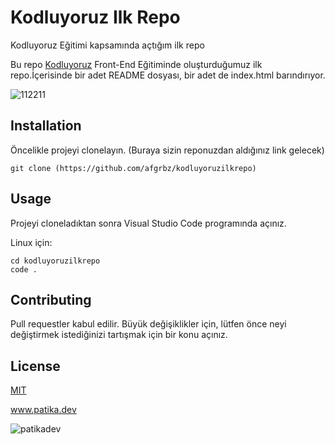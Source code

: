 # Kodluyoruz Ilk Repo
Kodluyoruz Eğitimi kapsamında açtığım ilk repo

Bu repo [Kodluyoruz](https://kodluyoruz.org/tr/kodluyoruz/) Front-End Eğitiminde oluşturduğumuz ilk repo.İçerisinde bir adet README dosyası, bir adet de index.html barındırıyor.

![112211](https://user-images.githubusercontent.com/99791289/213889474-7649cda0-1388-472d-b2a7-036a6a164e7e.png)

## Installation
Öncelikle projeyi clonelayın. (Buraya sizin reponuzdan aldığınız link gelecek)

```
git clone (https://github.com/afgrbz/kodluyoruzilkrepo)

```

## Usage
Projeyi cloneladıktan sonra Visual Studio Code programında açınız.

Linux için:

```
cd kodluyoruzilkrepo
code .
```

## Contributing
Pull requestler kabul edilir. Büyük değişiklikler için, lütfen önce neyi değiştirmek istediğinizi tartışmak için bir konu açınız.

## License

[MIT](https://choosealicense.com/licenses/mit/)

www.patika.dev


![patikadev](https://user-images.githubusercontent.com/99791289/213889350-70a9c6c3-8211-43c8-9667-b5873d372fcb.jpg)

